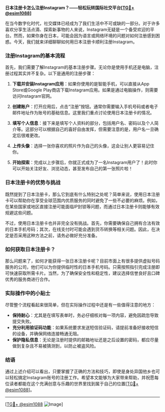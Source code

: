 **日本注册卡怎么注册Instagram？——轻松玩转国际社交平台[[TG💪+ @esim1088](https://t.me/s/esim1088)]**

在当今数字化时代，社交媒体已经成为了我们生活中不可或缺的一部分。对于许多喜欢分享生活点滴、探索新事物的人来说，Instagram无疑是一个备受欢迎的平台。然而，如果你身在日本，可能会因为语言或网络环境的问题对如何注册感到困惑。今天，我们就来详细聊聊如何用日本注册卡顺利注册Instagram。

### 注册Instagram的基本流程

首先，我们需要了解Instagram的基本注册步骤。无论你是使用手机还是电脑，注册过程其实并不复杂。以下是通用的注册步骤：

1. **下载并安装Instagram应用**：如果你使用的是智能手机，可以直接从App Store或Google Play商店下载Instagram应用。如果是通过电脑操作，则需要访问Instagram官网。

2. **创建账户**：打开应用后，点击“注册”按钮。通常你需要输入手机号码或者电子邮件地址作为账号的基础信息。这里我们重点讨论使用日本注册卡的情况。

3. **填写个人信息**：接下来是填写个人资料的部分，包括用户名、密码以及个人简介等。这部分可以根据自己的喜好自由发挥，但需要注意的是，用户名一旦确定后很难更改。

4. **上传头像**：选择一张你喜欢的照片作为自己的头像，这会让别人更容易记住你。

5. **开始探索**：完成以上步骤后，你就正式成为了一名Instagram用户了！此时你可以开始关注好友、浏览动态，甚至发布自己的第一张照片啦！

### 日本注册卡的优势与挑战

既然提到了日本注册卡，那么它到底有什么特别之处呢？简单来说，使用日本注册卡可以帮助你在享受全球范围内优质服务的同时避免了一些不必要的麻烦。例如，在某些国家或地区直接注册可能面临IP封锁等问题，而通过日本注册卡则能够有效规避这些问题。

不过，使用日本注册卡也并非完全没有挑战。首先，你需要确保自己拥有合法有效的日本手机号码；其次，在线支付时可能会遇到货币转换等相关问题。因此，在决定是否采用这种方法之前，请务必做好充分准备。

### 如何获取日本注册卡？

那么问题来了，如何才能获得一张日本注册卡呢？目前市面上有很多提供虚拟号码服务的公司，他们可以为你提供临时性的日本手机号码。只需按照指引完成注册即可快速获取所需卡片。当然，为了确保安全性和稳定性，建议选择信誉良好且口碑优秀的服务商进行合作。

### 实际操作中的小贴士

尽管整个流程看起来很简单，但在实际操作过程中还是有一些值得注意的地方：

- **保持耐心**：尤其是在填写表单时，务必仔细核对每一项内容，避免因疏忽导致提交失败。
- **充分利用验证码功能**：如果系统要求发送短信验证码，请提前准备好接收短信的设备，并确保网络连接畅通无阻。
- **保护隐私信息**：无论是注册时提供的邮箱地址还是之后设置的密码，都应尽量做到复杂且不易被猜测到，以防止被盗风险。

### 结语

通过上述介绍可以看出，只要掌握了正确的方法和技巧，即使是身处异国他乡也可以轻松搞定Instagram账号的注册工作。希望本文能够为大家带来帮助，并祝愿每位读者都能在这个充满创意与乐趣的世界里找到属于自己的位置[[TG💪+ @esim1088](https://t.me/s/esim1088)]。

---

[[TG💪+ @esim1088](https://t.me/s/esim1088) ![Image](https://i.postimg.cc/4NQfJmqS/Snipaste-2025-05-13-00-14-12.png)]
